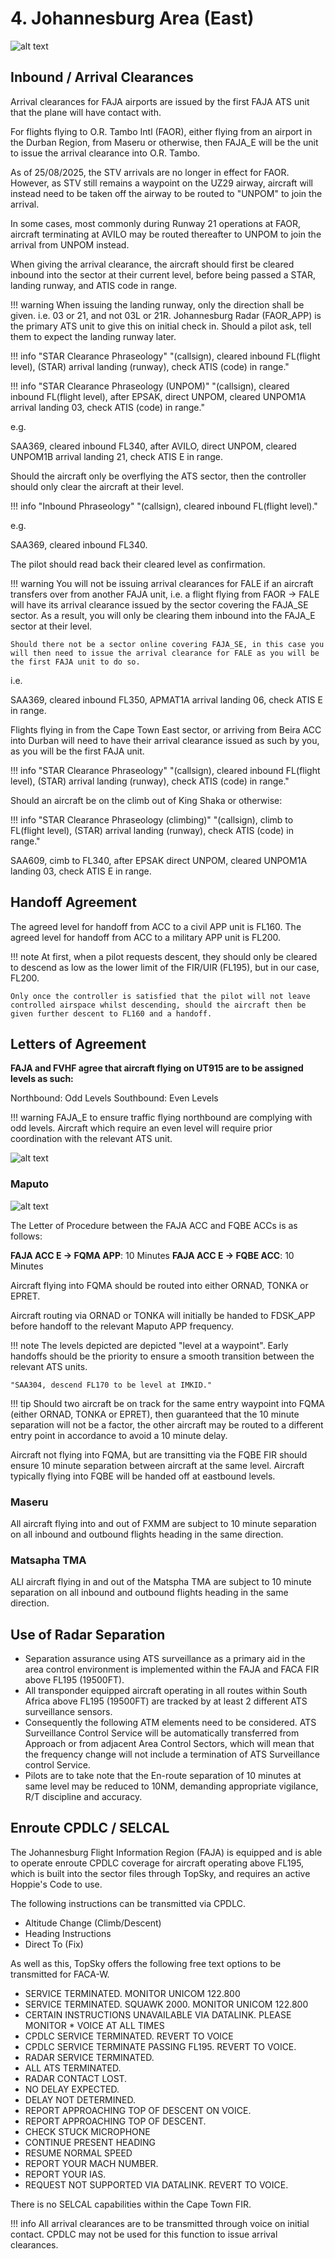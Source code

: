 # 4. Johannesburg Area (East)

![alt text](image-3.png)

## Inbound / Arrival Clearances

Arrival clearances for FAJA airports are issued by the first FAJA ATS unit that the plane will have contact with.

For flights flying to O.R. Tambo Intl (FAOR), either flying from an airport in the Durban Region, from Maseru or otherwise, then FAJA_E will be the unit to issue the arrival clearance into O.R. Tambo.

As of 25/08/2025, the STV arrivals are no longer in effect for FAOR. However, as STV still remains a waypoint on the UZ29 airway, aircraft will instead need to be taken off the airway to be routed to "UNPOM" to join the arrival.

In some cases, most commonly during Runway 21 operations at FAOR, aircraft terminating at AVILO may be routed thereafter to UNPOM to join the arrival from UNPOM instead.

When giving the arrival clearance, the aircraft should first be cleared inbound into the sector at their current level, before being passed a STAR, landing runway, and ATIS code in range.

!!! warning
    When issuing the landing runway, only the direction shall be given. i.e. 03 or 21, and not 03L or 21R. Johannesburg Radar (FAOR_APP) is the primary ATS unit to give this on initial check in. Should a pilot ask, tell them to expect the landing runway later.

!!! info "STAR Clearance Phraseology"
    "(callsign), cleared inbound FL(flight level), (STAR) arrival landing (runway), check ATIS (code) in range."

!!! info "STAR Clearance Phraseology (UNPOM)"
    "(callsign), cleared inbound FL(flight level), after EPSAK, direct UNPOM, cleared UNPOM1A arrival landing 03, check ATIS (code) in range."

e.g.

SAA369, cleared inbound FL340, after AVILO, direct UNPOM, cleared UNPOM1B arrival landing 21, check ATIS E in range.

Should the aircraft only be overflying the ATS sector, then the controller should only clear the aircraft at their level.

!!! info "Inbound Phraseology"
    "(callsign), cleared inbound FL(flight level)."

e.g.

SAA369, cleared inbound FL340.

The pilot should read back their cleared level as confirmation.

!!! warning
    You will not be issuing arrival clearances for FALE if an aircraft transfers over from another FAJA unit, i.e. a flight flying from FAOR -> FALE will have its arrival clearance issued by the sector covering the FAJA_SE sector. As a result, you will only be clearing them inbound into the FAJA_E sector at their level.

    Should there not be a sector online covering FAJA_SE, in this case you will then need to issue the arrival clearance for FALE as you will be the first FAJA unit to do so.

i.e.

SAA369, cleared inbound FL350, APMAT1A arrival landing 06, check ATIS E in range.

Flights flying in from the Cape Town East sector, or arriving from Beira ACC into Durban will need to have their arrival clearance issued as such by you, as you will be the first FAJA unit.

!!! info "STAR Clearance Phraseology"
    "(callsign), cleared inbound FL(flight level), (STAR) arrival landing (runway), check ATIS (code) in range."

Should an aircraft be on the climb out of King Shaka or otherwise:

!!! info "STAR Clearance Phraseology (climbing)"
    "(callsign), climb to FL(flight level), (STAR) arrival landing (runway), check ATIS (code) in range."

SAA609, cimb to FL340, after EPSAK direct UNPOM, cleared UNPOM1A landing 03, check ATIS E in range.

## Handoff Agreement

The agreed level for handoff from ACC to a civil APP unit is FL160.
The agreed level for handoff from ACC to a military APP unit is FL200.

!!! note
    At first, when a pilot requests descent, they should only be cleared to descend as low as the lower limit of the FIR/UIR (FL195), but in our case, FL200.

    Only once the controller is satisfied that the pilot will not leave controlled airspace whilst descending, should the aircraft then be given further descent to FL160 and a handoff.

## Letters of Agreement

**FAJA and FVHF agree that aircraft flying on UT915 are to be assigned levels as such:**

Northbound: Odd Levels
Southbound: Even Levels

!!! warning
    FAJA_E to ensure traffic flying northbound are complying with odd levels. Aircraft which require an even level will require prior coordination with the relevant ATS unit.

![alt text](loa.png)

### Maputo

![alt text](image-7.png)

The Letter of Procedure between the FAJA ACC and FQBE ACCs is as follows:

**FAJA ACC E -> FQMA APP**: 10 Minutes
**FAJA ACC E -> FQBE ACC**: 10 Minutes

Aircraft flying into FQMA should be routed into either ORNAD, TONKA or EPRET.

Aircraft routing via ORNAD or TONKA will initially be handed to FDSK_APP before handoff to the relevant Maputo APP frequency.

!!! note
    The levels depicted are depicted "level at a waypoint". Early handoffs should be the priority to ensure a smooth transition between the relevant ATS units.

    "SAA304, descend FL170 to be level at IMKID."

!!! tip
    Should two aircraft be on track for the same entry waypoint into FQMA (either ORNAD, TONKA or EPRET), then guaranteed that the 10 minute separation will not be a factor, the other aircraft may be routed to a different entry point in accordance to avoid a 10 minute delay.

Aircraft not flying into FQMA, but are transitting via the FQBE FIR should ensure 10 minute separation between aircraft at the same level. Aircraft typically flying into FQBE will be handed off at eastbound levels.

### Maseru

All aircraft flying into and out of FXMM are subject to 10 minute separation on all inbound and outbound flights heading in the same direction.

### Matsapha TMA

ALl aircraft flying in and out of the Matspha TMA are subject to 10 minute separation on all inbound and outbound flights heading in the same direction.

## Use of Radar Separation

* Separation assurance using ATS surveillance as a primary aid in the area control environment is implemented within the FAJA and FACA FIR above FL195 (19500FT). 
* All transponder equipped aircraft operating in all routes within South Africa above FL195 (19500FT) are tracked by at least 2 different ATS surveillance sensors.
* Consequently the following ATM elements need to be considered. ATS Surveillance Control Service will be automatically transferred from Approach or from adjacent Area Control Sectors, which will mean that the frequency change will not include a termination of ATS Surveillance control Service. 
* Pilots are to take note that the En-route separation of 10 minutes at same level may be reduced to 10NM, demanding appropriate vigilance, R/T discipline and accuracy.

## Enroute CPDLC / SELCAL

The Johannesburg Flight Information Region (FAJA) is equipped and is able to operate enroute CPDLC coverage for aircraft operating above FL195, which is built into the sector files through TopSky, and requires an active Hoppie's Code to use.

The following instructions can be transmitted via CPDLC.

* Altitude Change (Climb/Descent)
* Heading Instructions
* Direct To (Fix)

As well as this, TopSky offers the following free text options to be transmitted for FACA-W.

* SERVICE TERMINATED. MONITOR UNICOM 122.800
* SERVICE TERMINATED. SQUAWK 2000. MONITOR UNICOM 122.800
* CERTAIN INSTRUCTIONS UNAVAILABLE VIA DATALINK. PLEASE MONITOR * VOICE AT ALL TIMES
* CPDLC SERVICE TERMINATED. REVERT TO VOICE
* CPDLC SERVICE TERMINATE PASSING FL195. REVERT TO VOICE.
* RADAR SERVICE TERMINATED.
* ALL ATS TERMINATED.
* RADAR CONTACT LOST.
* NO DELAY EXPECTED.
* DELAY NOT DETERMINED.
* REPORT APPROACHING TOP OF DESCENT ON VOICE.
* REPORT APPROACHING TOP OF DESCENT.
* CHECK STUCK MICROPHONE
* CONTINUE PRESENT HEADING
* RESUME NORMAL SPEED
* REPORT YOUR MACH NUMBER.
* REPORT YOUR IAS.
* REQUEST NOT SUPPORTED VIA DATALINK. REVERT TO VOICE.

There is no SELCAL capabilities within the Cape Town FIR.

!!! info
    All arrival clearances are to be transmitted through voice on initial contact. CPDLC may not be used for this function to issue arrival clearances.

